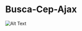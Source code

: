 # Busca-Cep-Ajax

![Alt Text](https://1.bp.blogspot.com/-Es-1eHq8Ur8/XdVw_Lku7-I/AAAAAAAACiU/meKGFUdi98wdn7tqYvO-XIYiJzaxyjnjQCLcBGAsYHQ/s1600/buscaCepAjax.png)
